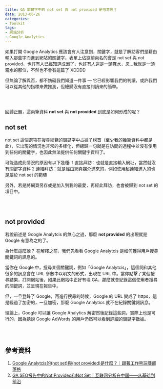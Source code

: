 ```yaml
---
title: GA 關鍵字中的 not set 與 not provided 是啥意思？
date: 2013-06-26
categories:
- Toolkit
tags:
- 網站分析
- Google Analytics
--- 
```


如果打開 Google Analytics 應該會有人注意到，<span class='label'>關鍵字</span>，就是了解訪客們是藉由輸入那些字而進到網站的關鍵字，表單上佔據前兩名的會是 <span class='label'>not set</span> 與 <span class='label'>not provided</span>，也許有人已經知道成因了，也許有人還是一頭霧水，恩...我就是一頭霧水的那位，不然也不會有這篇了 XDDDD
  
但無論了解與否，都不妨礙我們知道一件事 — 它已經影響我們的判讀，或許我們可以從其他的指標來做推測，但總歸沒有直接判讀來的簡單。

<!--more-->
<br><br> 

回歸正題，這兩筆資料 **not set** 與 **not provided** 到底是如何形成的呢？

## not set
not set 這個選項在搜尋總覽的關鍵字中占據了榜首（至少我的幾筆資料中都是此），它出現的情況也非常的多樣化，但總歸一句就是在訪問的過程中並<span class='label'>沒有使用到任何的關鍵字</span>，也因此無法提供任何關鍵字資料了。

可能造成此情況的原因有以下幾種:
1.直接拜訪：也就是直接輸入網址，當然就沒有關鍵字資料
2.連結拜訪：就是經由網頁媒介進來的，例如使用超連結進入的也是屬於 not set 的範疇

另外，若是將網頁另存或是加入到我的最愛，再經此拜訪，也會被歸到 not set 的項目中。

<br><br>

## not provided
若說前述是 Google Analytcis 的無心之過，那麼 **not provided** 的出現就是 Google <span class='label'>有意為之</span>的了。

為什麼這麼說？
在解釋之前，我們先看看 Google Analytcis 是如何獲得用戶搜尋關鍵詞的訊息的。

當你在 Google 中，搜尋某個關鍵詞，例如「Google Analytcis」，這個詞和其他很多的訊息會在 URL 參數中以明文的形式，出現在 URL 中。當你點擊了某個搜尋結果，打開網站後，如果此網站中正好有埋 GA，那麼就會紀錄這個使用者搜尋的關鍵詞，並呈現在報告中。

但，一旦登錄了 Google，再進行搜尋的時候，Google 的 URL 變成了 <span class='label'>https</span>，這是經過了加密的，一旦加密，那麼 Google Analytics 就不在紀錄關鍵詞訊息。

理論上，Google 可以讓 Google Analytics 解密然後記錄這些詞，實際上也是可行的，因為聽說 Google AdWords 的用戶仍然可以看到詳細的關鍵字數據。


<br><br> 

## 參考資料 
1. [Google Analytcis的(not set)與(not provided)是什麼？｜跟著工作熊玩賺部落格](http://www.blogfuntw.com/2012/11/analytics-not-set-provided/) 
2. [GA SEO报告中的Not Provided和Not Set｜互联网分析在中国——从基础到前沿](http://www.chinawebanalytics.cn/ga-not-provided-and-not-set/) 